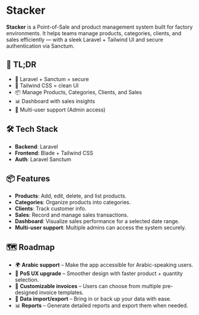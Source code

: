 # Stacker

**Stacker** is a Point-of-Sale and product management system built for factory environments. It helps teams manage products, categories, clients, and sales efficiently — with a sleek Laravel + Tailwind UI and secure authentication via Sanctum.

## 🧠 TL;DR

- 🔐 Laravel + Sanctum = secure
- 🎨 Tailwind CSS = clean UI
- 📦 Manage Products, Categories, Clients, and Sales
- 📊 Dashboard with sales insights
- 👥 Multi-user support (Admin access)



## 🛠️ Tech Stack

- **Backend**: Laravel
- **Frontend**: Blade + Tailwind CSS
- **Auth**: Laravel Sanctum



## 📦 Features

- **Products**: Add, edit, delete, and list products.
- **Categories**: Organize products into categories.
- **Clients**: Track customer info.
- **Sales**: Record and manage sales transactions.
- **Dashboard**: Visualize sales performance for a selected date range.
- **Multi-user support**: Multiple admins can access the system securely.


## 🗺️ Roadmap

- 🌍 **Arabic support** – Make the app accessible for Arabic-speaking users.
- 🧾 **PoS UX upgrade** – Smoother design with faster product + quantity selection.
- 🧠 **Customizable invoices** – Users can choose from multiple pre-designed invoice templates.
- 🔄 **Data import/export** – Bring in or back up your data with ease.
- 📊 **Reports** – Generate detailed reports and export them when needed.